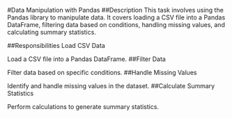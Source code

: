 #Data Manipulation with Pandas
##Description
This task involves using the Pandas library to manipulate data. It covers loading a CSV file into a Pandas DataFrame, filtering data based on conditions, handling missing values, and calculating summary statistics.

##Responsibilities
Load CSV Data

Load a CSV file into a Pandas DataFrame.
##Filter Data

Filter data based on specific conditions.
##Handle Missing Values

Identify and handle missing values in the dataset.
##Calculate Summary Statistics

Perform calculations to generate summary statistics.
